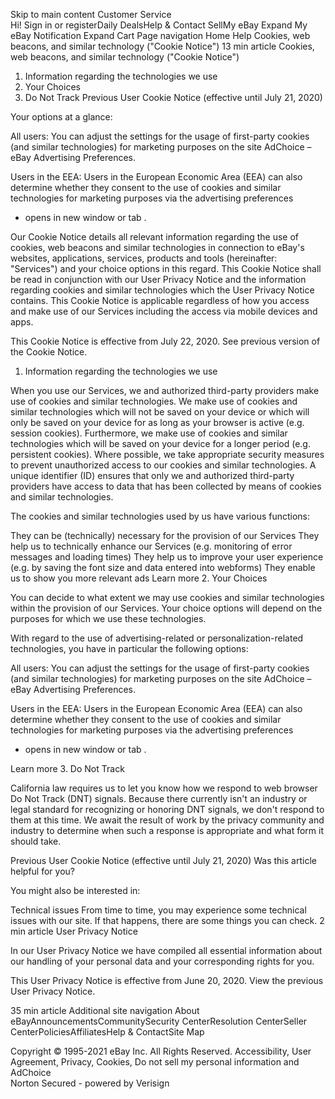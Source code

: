Skip to main content
			Customer Service	
Hi! Sign in or registerDaily DealsHelp & Contact
SellMy eBay
Expand My eBay
Notification
Expand Cart
Page navigation
Home
Help
Cookies, web beacons, and similar technology ("Cookie Notice")
13 min article
Cookies, web beacons, and similar technology ("Cookie Notice")
1. Information regarding the technologies we use
2. Your Choices
3. Do Not Track
Previous User Cookie Notice (effective until July 21, 2020)

Your options at a glance:

All users: You can adjust the settings for the usage of first-party cookies (and similar technologies) for marketing purposes on the site AdChoice – eBay Advertising Preferences.

Users in the EEA: Users in the European Economic Area (EEA) can also determine whether they consent to the use of cookies and similar technologies for marketing purposes via the advertising preferences
- opens in new window or tab
.

Our Cookie Notice details all relevant information regarding the use of cookies, web beacons and similar technologies in connection to eBay's websites, applications, services, products and tools (hereinafter: "Services") and your choice options in this regard. This Cookie Notice shall be read in conjunction with our User Privacy Notice and the information regarding cookies and similar technologies which the User Privacy Notice contains. This Cookie Notice is applicable regardless of how you access and make use of our Services including the access via mobile devices and apps.

This Cookie Notice is effective from July 22, 2020. See previous version of the Cookie Notice.

1. Information regarding the technologies we use

When you use our Services, we and authorized third-party providers make use of cookies and similar technologies. We make use of cookies and similar technologies which will not be saved on your device or which will only be saved on your device for as long as your browser is active (e.g. session cookies). Furthermore, we make use of cookies and similar technologies which will be saved on your device for a longer period (e.g. persistent cookies). Where possible, we take appropriate security measures to prevent unauthorized access to our cookies and similar technologies. A unique identifier (ID) ensures that only we and authorized third-party providers have access to data that has been collected by means of cookies and similar technologies.

The cookies and similar technologies used by us have various functions:

They can be (technically) necessary for the provision of our Services
They help us to technically enhance our Services (e.g. monitoring of error messages and loading times)
They help us to improve your user experience (e.g. by saving the font size and data entered into webforms)
They enable us to show you more relevant ads
Learn more
2. Your Choices

You can decide to what extent we may use cookies and similar technologies within the provision of our Services. Your choice options will depend on the purposes for which we use these technologies.

With regard to the use of advertising-related or personalization-related technologies, you have in particular the following options:

All users: You can adjust the settings for the usage of first-party cookies (and similar technologies) for marketing purposes on the site AdChoice – eBay Advertising Preferences.

Users in the EEA: Users in the European Economic Area (EEA) can also determine whether they consent to the use of cookies and similar technologies for marketing purposes via the advertising preferences
- opens in new window or tab
.

Learn more
3. Do Not Track

California law requires us to let you know how we respond to web browser Do Not Track (DNT) signals. Because there currently isn't an industry or legal standard for recognizing or honoring DNT signals, we don't respond to them at this time. We await the result of work by the privacy community and industry to determine when such a response is appropriate and what form it should take.

Previous User Cookie Notice (effective until July 21, 2020)
Was this article helpful for you?

You might also be interested in:

Technical issues
From time to time, you may experience some technical issues with our site. If that happens, there are some things you can check.
2 min article
User Privacy Notice

In our User Privacy Notice we have compiled all essential information about our handling of your personal data and your corresponding rights for you.

This User Privacy Notice is effective from June 20, 2020. View the previous User Privacy Notice.

35 min article
Additional site navigation
About eBayAnnouncementsCommunitySecurity CenterResolution CenterSeller CenterPoliciesAffiliatesHelp & ContactSite Map

Copyright © 1995-2021 eBay Inc. All Rights Reserved. Accessibility, User Agreement, Privacy, Cookies, Do not sell my personal information and AdChoice	
Norton Secured - powered by Verisign